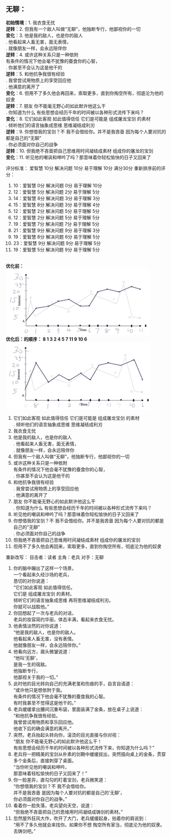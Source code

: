 ## 无聊：
**初始情境**：1. 我衣食无忧<br>
**逆转**：2. 但我有一个敌人叫做“无聊”，他独断专行，他鄙视你的一切<br>
**变化**：3. 他是我的敌人，也是你的敌人<br>
. 他看起来人畜无害，面无表情，<br>
. 就像朋友一样，会永远陪伴你<br>
**逆转**：4. 或许这种关系只是一种依附<br> 有条件的情况下他会毫不犹豫的蚕食你的心智，<br>
. 你甚至不会认为这是他干的<br>
**逆转**：5. 和他抗争我很有经验<br>
. 我曾尝试用物质上的享受回应他<br>
. 他满意的离开了<br>
**变化**：6. 但用不了多久他会再回来，索取更多，直到你掏空所有，彻底沦为他的奴隶<br>
**逆转**：7. 朋友 你不能毫无野心的如此默许他这么干<br>
. 你知道为什么 有些思想会经历千年的时间被以各种形式流传下来吗？<br>
**变化**：8. 它们如此客观 如此值得信任 它们是可能是 组成屠龙宝剑 的素材<br>
. 倾听他们的语言抽象成思维 思维凝结成利刃<br>
**逆转**：9. 你想借我的宝剑？不 我不会借给你。并不是我吝啬 因为每个人要对抗的都是自己的“无聊”<br>
. 你必须面对你自己的战争 <br>
**逆转**：10. 但我绝不吝啬把自己思维用时间凝结成素材 组成你的屠龙的宝剑<br>
**变化**：11. 听见他的嘲讽和呻吟了吗？那意味着你轻松愉快的日子又回来了 <br>

评分标准：
爱智慧 10分
解决问题 10分
易于理解 10分
满分30分 
重新排序前的评分：
1. 10：爱智慧 0分 解决问题 0分 易于理解 10分
2. 12：爱智慧 5分 解决问题 2分 易于理解 5分
3. 14：爱智慧 8分 解决问题 3分 易于理解 3分
4. 15：爱智慧 8分 解决问题 3分 易于理解 4分
5. 12：爱智慧 2分 解决问题 5分 易于理解 5分
6. 12：爱智慧 2分 解决问题 5分 易于理解 5分
7. 19：爱智慧 7分 解决问题 7分 易于理解 5分
8. 21：爱智慧 9分 解决问题 9分 易于理解 3分
9. 19：爱智慧 8分 解决问题 6分 易于理解 5分
10. 23：爱智慧 9分 解决问题 9分 易于理解 5分
11. 19：爱智慧 5分 解决问题 9分 易于理解 5分

<br>**优化前：**<br>
<img src="./写作IMG/无聊 优化前.png" width="450"/>
<br>**优化后：的顺序： 8 1 3 2 4 5 7 11 9 10 6**<br>
<img src="./写作IMG/无聊 优化后.png" width="450"/>

1. 它们如此客观 如此值得信任 它们是可能是 组成屠龙宝剑 的素材<br>
. 倾听他们的语言抽象成思维 思维凝结成利刃<br>
2. 我衣食无忧<br>
3. 他是我的敌人，也是你的敌人<br>
. 他看起来人畜无害，面无表情，<br>
. 就像朋友一样，会永远陪伴你<br>
4. 但我有一个敌人叫做“无聊”，他独断专行，他鄙视你的一切<br>
5. 或许这种关系只是一种依附<br> 有条件的情况下他会毫不犹豫的蚕食你的心智，<br>
. 你甚至不会认为这是他干的<br>
6. 和他抗争我很有经验<br>
. 我曾尝试用物质上的享受回应他<br>
. 他满意的离开了<br>
7. 朋友 你不能毫无野心的如此默许他这么干<br>
. 你知道为什么 有些思想会经历千年的时间被以各种形式流传下来吗？<br>
8. 听见他的嘲讽和呻吟了吗？那意味着你轻松愉快的日子又回来了 <br>
9. 你想借我的宝剑？不 我不会借给你。并不是我吝啬 因为每个人要对抗的都是自己的“无聊”<br>
. 你必须面对你自己的战争 <br>
10. 但我绝不吝啬把自己思维用时间凝结成素材 组成你的屠龙的宝剑<br>
11. 但用不了多久他会再回来，索取更多，直到你掏空所有，彻底沦为他的奴隶<br>

重新改写：
目击者：读者
主角：老兵
对手：无聊
1. 你的脑中蹦出了这样一个场景，<br>一个看起来久经沙场的老兵，<br>恳切的对你说道：<br>“它们如此客观 如此值得信任。<br>它们是 组成屠龙宝剑 的素材。<br>倾听它们的语言抽象成思维 再将思维凝结成利刃。<br>你就可以战胜他。”<br>
2. 你回想起了一次与老兵的对话，<br>老兵的妆容简约华丽，体态丰满，看起来衣食无忧。<br>
3. 他表情淡然的对你说道：<br>
“他是我的敌人，也是你的敌人。<br>
他看起来人畜无害，没有表情。<br>
他就像朋友一样，会永远陪伴你。”<br>
4. 他看向远方，眉头微皱说道：<br>
“他叫‘无聊’，<br>是我一生的宿敌。<br>
他独断专行，<br>
他鄙视关于我的一切。”<br>
5. 此时他的目光转向自己的充满老茧和伤痕的手，自言自语道：<br>
“或许他只是想依附于我。<br> 
有条件的情况下他会毫不犹豫的蚕食我的心智。<br>
有时我甚至不觉得这是他干的。”<br>
6. 老兵缓缓拿出腰间沉重布袋，里面装满了金条，放在桌子上说道：<br>
“和他抗争我很有经验。<br>
我曾尝试用物质和享乐回应他。<br>
他收下后的确会满意的离开。”<br>
7. 突然，老兵抬起头转向你，滚烫的目光直接与你对视：<br>“朋友 你不能毫无野心的如此默许他这么干！<br>
有些思想会经历千年的时间被以各种形式流传下来，你知道为什么吗？”<br>
8. 老兵将一把精美的宝剑从朴素的剑鞘中缓缓拔出，突然插向桌上的金条，贯穿多个金条后，直接刺穿了桌面。<br>
“当你听见他的嘲讽和呻吟，<br>那意味着轻松愉快的日子又回来了！” <br>
9. 你一脸差异，直勾勾的盯着宝剑，老兵微笑道：<br>
“你想借我的宝剑？不 我不会借给你。<br>并不是我吝啬 是因为每个人要对抗的都是自己的‘无聊’，<br>
你必须面对你自己的战争。” <br>
10. 看着你一脸失落，老兵望向天空，说道：<br>
“但我绝不吝啬把自己的思维用时间凝结成铸剑的素材。”<br>
11. 忽然屋外狂风大作，吹开了大门，老兵缓缓起身，拍着你的肩说到：<br>
“用不了多久他就会来找你。如果你不想 掏空所有家当，彻底沦为他的奴隶。<br>
去铸剑吧。”<br>